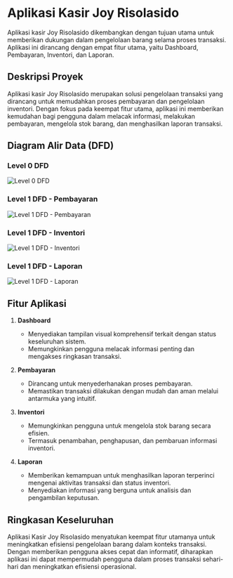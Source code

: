# Aplikasi Kasir Joy Risolasido

Aplikasi kasir Joy Risolasido dikembangkan dengan tujuan utama untuk memberikan dukungan dalam pengelolaan barang selama proses transaksi. Aplikasi ini dirancang dengan empat fitur utama, yaitu Dashboard, Pembayaran, Inventori, dan Laporan.

## Deskripsi Proyek

Aplikasi kasir Joy Risolasido merupakan solusi pengelolaan transaksi yang dirancang untuk memudahkan proses pembayaran dan pengelolaan inventori. Dengan fokus pada keempat fitur utama, aplikasi ini memberikan kemudahan bagi pengguna dalam melacak informasi, melakukan pembayaran, mengelola stok barang, dan menghasilkan laporan transaksi.

## Diagram Alir Data (DFD)

### Level 0 DFD

![Level 0 DFD](https://github.com/RioFarhan14/Website-kasir-joyrisolasido-with-laravel/blob/main/public/img/Screenshot%202024-01-22%20105744.png)

### Level 1 DFD - Pembayaran

![Level 1 DFD - Pembayaran](url_gambar_pembayaran)

### Level 1 DFD - Inventori

![Level 1 DFD - Inventori](url_gambar_inventori)

### Level 1 DFD - Laporan

![Level 1 DFD - Laporan](url_gambar_laporan)

## Fitur Aplikasi

1. **Dashboard**

    - Menyediakan tampilan visual komprehensif terkait dengan status keseluruhan sistem.
    - Memungkinkan pengguna melacak informasi penting dan mengakses ringkasan transaksi.

2. **Pembayaran**

    - Dirancang untuk menyederhanakan proses pembayaran.
    - Memastikan transaksi dilakukan dengan mudah dan aman melalui antarmuka yang intuitif.

3. **Inventori**

    - Memungkinkan pengguna untuk mengelola stok barang secara efisien.
    - Termasuk penambahan, penghapusan, dan pembaruan informasi inventori.

4. **Laporan**
    - Memberikan kemampuan untuk menghasilkan laporan terperinci mengenai aktivitas transaksi dan status inventori.
    - Menyediakan informasi yang berguna untuk analisis dan pengambilan keputusan.

## Ringkasan Keseluruhan

Aplikasi Kasir Joy Risolasido menyatukan keempat fitur utamanya untuk meningkatkan efisiensi pengelolaan barang dalam konteks transaksi. Dengan memberikan pengguna akses cepat dan informatif, diharapkan aplikasi ini dapat mempermudah pengguna dalam proses transaksi sehari-hari dan meningkatkan efisiensi operasional.
